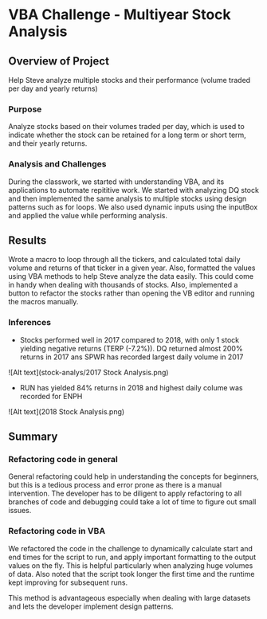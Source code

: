 # VBA Challenge - Multiyear Stock Analysis 

## Overview of Project

Help Steve analyze multiple stocks and their performance (volume traded per day and yearly returns)


### Purpose

Analyze stocks based on their volumes traded per day, which is used to indicate whether the stock can be retained for a long term or short term, and their yearly returns.


### Analysis and Challenges

During the classwork, we started with understanding VBA, and its applications to automate repititive work. We started with analyzing DQ stock and then implemented the same analysis to multiple stocks using design patterns such as for loops. We also used dynamic inputs using the inputBox and applied the value while performing analysis.

## Results

Wrote a macro to loop through all the tickers, and calculated total daily volume and returns of that ticker in a given year. Also, formatted the values using VBA methods to help Steve analyze the data easily. This could come in handy when dealing with thousands of stocks. Also, implemented a button to refactor the stocks rather than opening the VB editor and running the macros manually.

### Inferences

  * Stocks performed well in 2017 compared to 2018, with only 1 stock yielding negative returns (TERP (-7.2%)). DQ returned almost 200% returns in 2017 ans SPWR has recorded largest daily volume in 2017

  ![Alt text](stock-analys/2017 Stock Analysis.png)


  * RUN has yielded 84% returns in 2018 and highest daily colume was recorded for ENPH

  ![Alt text](2018 Stock Analysis.png)


## Summary

  ### Refactoring code in general

General refactoring could help in understanding the concepts for beginners, but this is a tedious process and error prone as there is a manual intervention. The developer has to be diligent to apply refactoring to all branches of code and debugging could take a lot of time to figure out small issues.

  ### Refactoring code in VBA

  We refactored the code in the challenge to dynamically calculate start and end times for the script to run, and apply important formatting to the output values on the fly. This is helpful particularly when analyzing huge volumes of data. Also noted that the script took longer the first time and the runtime kept improving for subsequent runs.

  This method is advantageous especially when dealing with large datasets and lets the developer implement design patterns. 
